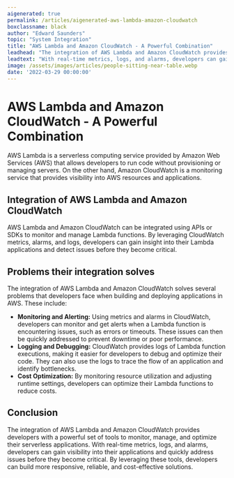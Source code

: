 ```yaml
---
aigenerated: true
permalink: /articles/aigenerated-aws-lambda-amazon-cloudwatch
boxclassname: black
author: "Edward Saunders"
topic: "System Integration"
title: "AWS Lambda and Amazon CloudWatch - A Powerful Combination"
leadhead: "The integration of AWS Lambda and Amazon CloudWatch provides developers with a powerful set of tools to monitor, manage, and optimize their serverless applications"
leadtext: "With real-time metrics, logs, and alarms, developers can gain visibility into their applications and quickly address issues before they become critical. By leveraging these tools, developers can build more responsive, reliable, and cost-effective solutions."
image: /assets/images/articles/people-sitting-near-table.webp
date: '2022-03-29 00:00:00'
---
```

<div class="arttext">
<h1>AWS Lambda and Amazon CloudWatch - A Powerful Combination</h1>

<p>AWS Lambda is a serverless computing service provided by Amazon Web Services (AWS) that allows developers to run code without provisioning or managing servers. On the other hand, Amazon CloudWatch is a monitoring service that provides visibility into AWS resources and applications.</p>

<h2>Integration of AWS Lambda and Amazon CloudWatch</h2>

<p>AWS Lambda and Amazon CloudWatch can be integrated using APIs or SDKs to monitor and manage Lambda functions. By leveraging CloudWatch metrics, alarms, and logs, developers can gain insight into their Lambda applications and detect issues before they become critical.</p>

<h2>Problems their integration solves</h2>

<p>The integration of AWS Lambda and Amazon CloudWatch solves several problems that developers face when building and deploying applications in AWS. These include:</p>

<ul>
	<li><strong>Monitoring and Alerting:</strong> Using metrics and alarms in CloudWatch, developers can monitor and get alerts when a Lambda function is encountering issues, such as errors or timeouts. These issues can then be quickly addressed to prevent downtime or poor performance.</li>
	<li><strong>Logging and Debugging:</strong> CloudWatch provides logs of Lambda function executions, making it easier for developers to debug and optimize their code. They can also use the logs to trace the flow of an application and identify bottlenecks.</li>
	<li><strong>Cost Optimization:</strong> By monitoring resource utilization and adjusting runtime settings, developers can optimize their Lambda functions to reduce costs.</li>
</ul>

<h2>Conclusion</h2>

<p>The integration of AWS Lambda and Amazon CloudWatch provides developers with a powerful set of tools to monitor, manage, and optimize their serverless applications. With real-time metrics, logs, and alarms, developers can gain visibility into their applications and quickly address issues before they become critical. By leveraging these tools, developers can build more responsive, reliable, and cost-effective solutions.</p>

</div>